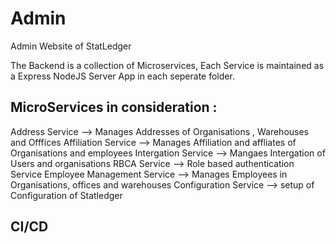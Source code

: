 # Admin
Admin Website of StatLedger

The Backend is a collection of Microservices, Each Service is maintained as a Express NodeJS Server App in each seperate folder.
## MicroServices in consideration :
Address Service --> Manages Addresses of Organisations , Warehouses and Offfices
Affiliation Service --> Manages Affiliation and affliates of Organisations and employees 
Intergation Service --> Mangaes Intergation of Users and organisations 
RBCA Service --> Role based authentication Service
Employee Management Service --> Manages Employees in Organisations, offices and warehouses 
Configuration Service --> setup of Configuration of Statledger

## CI/CD
